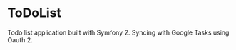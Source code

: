 ToDoList
========

Todo list application built with Symfony 2.
Syncing with Google Tasks using Oauth 2.
